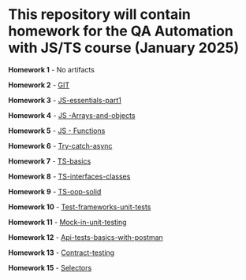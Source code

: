 # This repository will contain homework for the QA Automation with JS/TS course (January 2025)

**Homework 1** - No artifacts

**Homework 2** - [GIT](https://github.com/leogasmus/R_D-QA-Auto-TS-1/pull/1)

**Homework 3** - [JS-essentials-part1](https://github.com/leogasmus/R_D-QA-Auto-TS-1/pull/4)

**Homework 4** - [JS -Arrays-and-objects](https://github.com/leogasmus/R_D-QA-Auto-TS-1/pull/5)

**Homework 5** - [JS - Functions](https://github.com/leogasmus/R_D-QA-Auto-TS-1/pull/6)

**Homework 6** - [Try-catch-async](https://github.com/leogasmus/R_D-QA-Auto-TS-1/pull/7)

**Homework 7** - [TS-basics](https://github.com/leogasmus/R_D-QA-Auto-TS-1/pull/8)

**Homework 8** - [TS-interfaces-classes](https://github.com/leogasmus/R_D-QA-Auto-TS-1/pull/9)

**Homework 9** - [TS-oop-solid](https://github.com/leogasmus/R_D-QA-Auto-TS-1/pull/10)

**Homework 10** - [Test-frameworks-unit-tests](https://github.com/leogasmus/R_D-QA-Auto-TS-1/pull/11)

**Homework 11** - [Mock-in-unit-testing](https://github.com/leogasmus/R_D-QA-Auto-TS-1/pull/12)

**Homework 12** - [Api-tests-basics-with-postman](https://github.com/leogasmus/R_D-QA-Auto-TS-1/pull/13)

**Homework 13** - [Contract-testing](https://github.com/leogasmus/R_D-QA-Auto-TS-1/pull/14)

**Homework 15** - [Selectors](https://github.com/leogasmus/R_D-QA-Auto-TS-1/pull/15)
